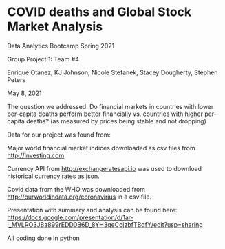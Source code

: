 # COVID deaths and Global Stock Market Analysis

Data Analytics Bootcamp Spring 2021

Group Project 1: Team #4

Enrique Otanez, KJ Johnson, Nicole Stefanek, Stacey Dougherty, Stephen Peters

May 8, 2021

The question we addressed:
Do financial markets in countries with lower per-capita deaths perform better financially vs. countries with higher per-capita deaths? 
(as measured by prices being stable and not dropping)

Data for our project was found from:

Major world financial market indices downloaded as csv files from http://investing.com.

Currency API from http://exchangeratesapi.io was used to download historical currency rates as json.

Covid data from the WHO was downloaded from http://ourworldindata.org/coronavirius in a csv file.

Presentation with summary and analysis can be found here: https://docs.google.com/presentation/d/1ar-i_MVLRO3JBa899rEDD0B6D_8YH3qeCojzbfTBdfY/edit?usp=sharing

All coding done in python
